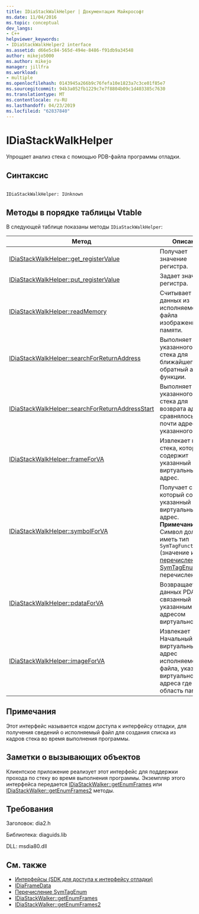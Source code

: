 ```yaml
---
title: IDiaStackWalkHelper | Документация Майкрософт
ms.date: 11/04/2016
ms.topic: conceptual
dev_langs:
- C++
helpviewer_keywords:
- IDiaStackWalkHelper2 interface
ms.assetid: d66e5c84-565d-494e-8486-f91db9a34548
author: mikejo5000
ms.author: mikejo
manager: jillfra
ms.workload:
- multiple
ms.openlocfilehash: 0143945a266b9c76fefa10e1823a7c3ce01f85e7
ms.sourcegitcommit: 94b3a052fb1229c7e7f8804b09c1d403385c7630
ms.translationtype: MT
ms.contentlocale: ru-RU
ms.lasthandoff: 04/23/2019
ms.locfileid: "62837840"
---
```

# <a name="idiastackwalkhelper"></a>IDiaStackWalkHelper
Упрощает анализ стека с помощью PDB-файла программы отладки.

## <a name="syntax"></a>Синтаксис

```

IDiaStackWalkHelper: IUnknown

```

## <a name="methods-in-vtable-order"></a>Методы в порядке таблицы Vtable
 В следующей таблице показаны методы `IDiaStackWalkHelper`:

|Метод|Описание|
|------------|-----------------|
|[IDiaStackWalkHelper::get_registerValue](../../debugger/debug-interface-access/idiastackwalkhelper-get-registervalue.md)|Получает значение регистра.|
|[IDiaStackWalkHelper::put_registerValue](../../debugger/debug-interface-access/idiastackwalkhelper-put-registervalue.md)|Задает значение регистра.|
|[IDiaStackWalkHelper::readMemory](../../debugger/debug-interface-access/idiastackwalkhelper-readmemory.md)|Считывает блок данных из исполняемого файла изображения в памяти.|
|[IDiaStackWalkHelper::searchForReturnAddress](../../debugger/debug-interface-access/idiastackwalkhelper-searchforreturnaddress.md)|Выполняет поиск указанного кадра стека для ближайшего обратный адрес функции.|
|[IDiaStackWalkHelper::searchForReturnAddressStart](../../debugger/debug-interface-access/idiastackwalkhelper-searchforreturnaddressstart.md)|Выполняет поиск указанного кадра стека для возврата адреса сравнялось или почти адрес указанного стека.|
|[IDiaStackWalkHelper::frameForVA](../../debugger/debug-interface-access/idiastackwalkhelper-frameforva.md)|Извлекает кадру стека, который содержит указанный виртуальный адрес.|
|[IDiaStackWalkHelper::symbolForVA](../../debugger/debug-interface-access/idiastackwalkhelper-symbolforva.md)|Получает символ, который содержит указанный виртуальный адрес. **Примечание.**  Символ должен иметь тип `SymTagFunctionType` (значение из [перечисление SymTagEnum](../../debugger/debug-interface-access/symtagenum.md) перечисления).|
|[IDiaStackWalkHelper::pdataForVA](../../debugger/debug-interface-access/idiastackwalkhelper-pdataforva.md)|Возвращает блок данных PDATA, связанный с указанным адресом виртуальной.|
|[IDiaStackWalkHelper::imageForVA](../../debugger/debug-interface-access/idiastackwalkhelper-imageforva.md)|Извлекает Начальный виртуальный адрес исполняемого файла, указанного виртуального адреса где-то в область памяти.|

## <a name="remarks"></a>Примечания
 Этот интерфейс называется кодом доступа к интерфейсу отладки, для получения сведений о исполняемый файл для создания списка из кадров стека во время выполнения программы.

## <a name="notes-for-callers"></a>Заметки о вызывающих объектов
 Клиентское приложение реализует этот интерфейс для поддержки прохода по стеку во время выполнения программы. Экземпляр этого интерфейса передается [IDiaStackWalker::getEnumFrames](../../debugger/debug-interface-access/idiastackwalker-getenumframes.md) или [IDiaStackWalker::getEnumFrames2](../../debugger/debug-interface-access/idiastackwalker-getenumframes2.md) методы.

## <a name="requirements"></a>Требования
 Заголовок: dia2.h

 Библиотека: diaguids.lib

 DLL: msdia80.dll

## <a name="see-also"></a>См. также
- [Интерфейсы (SDK для доступа к интерфейсу отладки)](../../debugger/debug-interface-access/interfaces-debug-interface-access-sdk.md)
- [IDiaFrameData](../../debugger/debug-interface-access/idiaframedata.md)
- [Перечисление SymTagEnum](../../debugger/debug-interface-access/symtagenum.md)
- [IDiaStackWalker::getEnumFrames](../../debugger/debug-interface-access/idiastackwalker-getenumframes.md)
- [IDiaStackWalker::getEnumFrames2](../../debugger/debug-interface-access/idiastackwalker-getenumframes2.md)